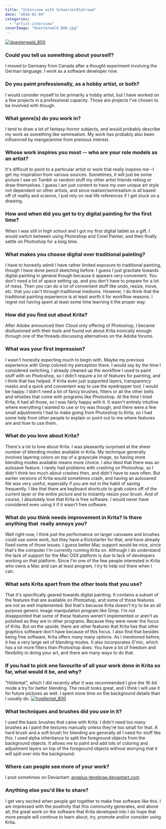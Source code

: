 ```yaml
---
title: "Interview with SchwarzerAlptraum"
date: "2016-01-04"
categories: 
  - "artist-interview"
coverImage: "duesterwald_800.jpg"
---
```


[![duesterwald_800](/images/posts/2016/duesterwald_800.jpg)](/images/posts/2016/duesterwald_800.jpg)

### Could you tell us something about yourself?

I moved to Germany from Canada after a thought experiment involving the German language. I work as a software developer now.

### Do you paint professionally, as a hobby artist, or both?

I would consider myself to be primarily a hobby artist, but I have worked on a few projects in a professional capacity. Those are projects I've chosen to be involved with though.

### What genre(s) do you work in?

I tend to draw a lot of fantasy-horror subjects, and would probably describe my work as something like semirealism. My work has probably also been influenced by manga/anime from previous interest.

### Whose work inspires you most -- who are your role models as an artist?

It's difficult to point to a particular artist or work that really inspires me--I get my inspiration from various sources. Sometimes, it will just be some picture I see on Tumblr or random stuff my other artist friends reblog or draw themselves. I guess I am just content to have my own unique art style not dependent on other artists, and since realism/semirealism is all based off of reality and science, I just rely on real life references if I get stuck on a drawing.

### How and when did you get to try digital painting for the first time?

When I was still in high school and I got my first digital tablet as a gift. I would switch between using Photoshop and Corel Painter, and then finally settle on Photoshop for a long time.

### What makes you choose digital over traditional painting?

I have to honestly admit I have rather limited exposure to traditional painting, though I have done pencil sketching before. I guess I just gravitate towards digital painting in general though because it appears very convenient. You don't need a lot of space setting up, and you don't have to prepare for a lot of mess. Then you can do a lot of convenient stuff like undo, resize, move, etc. that you can't through traditional mediums. However, I do think that the traditional painting experience is at least worth it for workflow reasons. I regret not having spent at least some time learning it the proper way.

### How did you find out about Krita?

After Adobe announced their Cloud only offering of Photoshop, I became disillusioned with their tools and found out about Krita ironically enough through one of the threads discussing alternatives on the Adobe forums.

### What was your first impression?

I wasn't honestly expecting much to begin with. Maybe my previous experience with Gimp colored my perception there. I would say by the time I considered switching, I already cleaned up the workflow I used to paint stuff with on Photoshop, so I didn't require a lot of features for painting, and I think that has helped. If Krita even just supported layers, transparency masks and a quick and convenient way to use the eyedropper tool, I would be happy. I didn't need a lot of fancy brushes, filters or all the other bells and whistles that come with programs like Photoshop. At the time I tried Krita, it had all those, so I was fairly happy with it. It wasn't entirely intuitive where everything I wanted to use or try was though, and there were a few small adjustments I had to make going from Photoshop to Krita, so I had some help from other people to explain or point out to me where features are and how to use them.

### What do you love about Krita?

There's a lot to love about Krita. I was pleasantly surprised at the sheer number of blending modes available in Krita. My technique generally involves layering colors on top of a grayscale image, so having more blending modes available means more choice. I also liked that there was an autosave feature. I rarely had problems with crashing on Photoshop, so I didn't think too much about crashes then, and didn't have to save often. But earlier versions of Krita would sometimes crash, and having an autosaved file was very useful, especially if you are not in the habit of saving frequently. I like that there are keyboard shortcuts to grab colors off of the current layer or the entire picture and to instantly resize your brush. And of course, I absolutely love that Krita is free software. I would never have considered even using it if it wasn't free software.

### What do you think needs improvement in Krita? Is there anything that  really annoys you?

Well right now, I think just the performance on larger canvases and brushes could use some work, but they have a Kickstarter for that, and have already fixed some of those issues. I guess better Mac support would be nice, since that's the computer I'm currently running Krita on. Although I do understand the lack of support for the Mac OSX platform is due to lack of developers working on that platform. Since I'm one of the few people interested in Krita who owns a Mac and can at least program, I try to help out there when I can.

### What sets Krita apart from the other tools that you use?

That it's specifically geared towards digital painting. It contains a subset of the features that are available on Photoshop, and some of those features are not as well implemented. But that's because Krita doesn't try to be an all purpose generic image manipulation program like Gimp. I'm not disappointed that some of these features weren't implemented or aren't as polished as they are in other programs. Because they were never the focus of Krita. But on the upside, there are other features that Krita has that other graphics software don't have because of this focus. I also find that besides being free software, Krita offers many many options. As I mentioned before, it has a very large set of blending modes. It also incorporates G'mic, which has a lot more filters than Photoshop does. You have a lot of freedom and flexibility in doing your art, and there are many ways to do that.

### If you had to pick one favourite of all your work done in Krita so far, what would it be, and why?

"Höllentat", which I did recently after it was recommended I give the 16-bit mode a try for better blending. The result looks great, and I think I will use it for future pictures as well. I spent more time on the background details than I usually do. [![hoellentat_800](/images/posts/2016/hoellentat_800.jpg)](/images/posts/2016/hoellentat_800.jpg)

### What techniques and brushes did you use in it?

I used the basic brushes that came with Krita. I didn't need too many brushes as I paint the textures manually unless they're too small for that. A hard brush and a soft brush for blending are generally all I need for stuff like this. I used alpha inheritance to split the foreground objects from the background objects. It allows me to paint and add lots of coloring and adjustment layers on top of the foreground objects without worrying that it will spill over into the background.

### Where can people see more of your work?

I post sometimes on Deviantart: [angelus-tenebrae.deviantart.com](http://angelus-tenebrae.deviantart.com)

### Anything else you'd like to share?

I get very excited when people get together to make free software like this. I am impressed with the positivity that this community generates, and above all, the great work on the software that Krita developed into I do hope that more people will continue to learn about, try, promote and/or consider using Krita.
